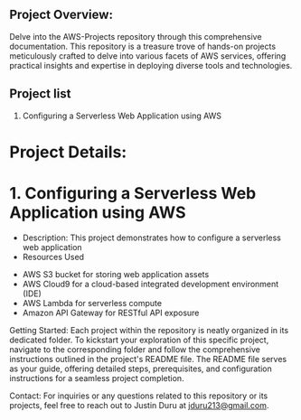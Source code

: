 ## Project Overview:
Delve into the AWS-Projects repository through this comprehensive documentation. This repository is a treasure trove of hands-on projects meticulously crafted to delve into various facets of AWS services, offering practical insights and expertise in deploying diverse tools and technologies.

## Project list 
1. Configuring a Serverless Web Application using AWS
# Project Details:
# 1. Configuring a Serverless Web Application using AWS 
* Description:
This project demonstrates how to configure a serverless web application 
* Resources Used
- AWS S3 bucket for storing web application assets
- AWS Cloud9 for a cloud-based integrated development environment (IDE)
- AWS Lambda for serverless compute
- Amazon API Gateway for RESTful API exposure

Getting Started:
Each project within the repository is neatly organized in its dedicated folder. To kickstart your exploration of this specific project, navigate to the corresponding folder and follow the comprehensive instructions outlined in the project's README file. The README file serves as your guide, offering detailed steps, prerequisites, and configuration instructions for a seamless project completion.

Contact:
For inquiries or any questions related to this repository or its projects, feel free to reach out to Justin Duru at jduru213@gmail.com.


